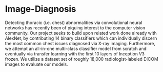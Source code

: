 # Image-Diagnosis
Detecting thoracic (i.e. chest) abnormalities via convolutional neural networks has recently been of piquing interest to the computer vision community. Our project seeks to build upon related work done already with AlexNet, by contributing 14 binary classifiers which can individually discern the most common chest issues diagnosed via X-ray imaging. Furthermore, we attempt an all-in-one multi-class classifier model from scratch and eventually via transfer learning with the first 10 layers of Inception V3 frozen. We utilize a dataset set of roughly 18,000 radiologist-labeled DICOM images to evaluate our models.
